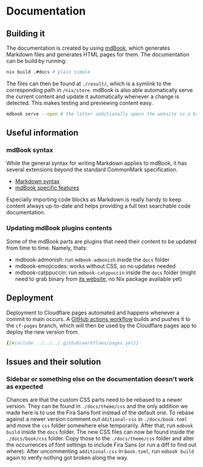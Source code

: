 # Documentation

## Building it

The documentation is created by using [mdBook](https://rust-lang.github.io/mdBook/index.html), which generates Markdown files and generates HTML pages for them. The documentation can be build by running:

```sh
nix build .#docs # plain simple
```

The files can then be found at `./result/`, which is a symlink to the corresponding path in `/nix/store`.
mdBook is also able automatically serve the current content and update it automatically whenever a change is detected.
This makes testing and previewing content easy.

```sh
mdbook serve --open # the latter additionally opens the website in a browser
```

## Useful information

### mdBook syntax

While the general syntax for writing Markdown applies to mdBook, it has several extensions beyond the standard CommonMark specification.

- [Markdown syntax](https://rust-lang.github.io/mdBook/format/markdown.html)
- [mdBook specific features](https://rust-lang.github.io/mdBook/format/mdbook.html)

Especially importing code blocks as Markdown is really handy to keep content always up-to-date and helps providing a full text searchable code documentation.

### Updating mdBook plugins contents

Some of the mdBook parts are plugins that need their content to be updated from time to time. Namely, thats:

- mdbook-admonish: run `mdbook-admonish` inside the `docs` folder
- mdbook-emojicodes: works without CSS, so no updates needed
- mdbook-catppuccin: run `mdbook-catppuccin` inside the `docs` folder (might need to grab binary from [its website](https://github.com/catppuccin/mdBook/releases), no Nix package available yet)

## Deployment

Deployment to Cloudflare pages automated and happens whenever a commit to main occurs.
A [GitHub actions workflow](https://github.com/garuda-linux/infrastructure-nix/blob/main/.github/workflows/pages.yml) builds and pushes it to the `cf-pages` branch, which will then be used by the Cloudflare pages app to deploy the new version from.

```yaml
{{#include ../../../.github/workflows/pages.yml}}
```

## Issues and their solution

### Sidebar or something else on the documentation doesn't work as expected

Chances are that the custom CSS parts need to be rebased to a newer version.
They can be found in `./docs/theme/css` and the only addition we made here is to use the Fira Sans font instead of the default one.
To rebase against a newer version comment out `dditional-css` in `./docs/book.toml` and move the `css` folder somewhere else temporarily.
After that, run `mdbook build` inside the `docs` folder. The new CSS files can now be found inside the `./docs/book/css` folder.
Copy those to the `./docs/theme/css` folder and alter the occurrences of font settings to include Fira Sans (or run a diff to find out where).
After uncommenting `additional-css` in `book.toml`, run `mdbook build` again to verify nothing got broken along the way.
